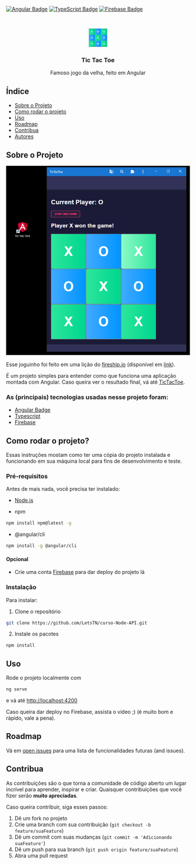 <!-- PROJECT SHIELDS -->
<!--
  São pequenas imagens informando partes importantes do projeto
  Pode ser: contribuidores, issues, linguagens, licenças, etc
-->
[![Angular Badge](https://img.shields.io/badge/-Angular-red?logo=Angular)](https://angular.io)
[![TypeScript Badge](https://img.shields.io/badge/-TypeScript-blue?logo=TypeScript)](https://www.typescriptlang.org/)
[![Firebase Badge](https://img.shields.io/badge/-Firebase-gray?logo=Firebase)](https://firebase.google.com/?hl=pt-br)

<!-- PROJECT LOGO -->
<br />
<p align="center">
  <a href="https://github.com/LetsTN/TicTacToe">
    <img src="src/assets/logo.PNG" alt="banner" width="50" height="50" >
  </a>

  <h3 align="center">Tic Tac Toe</h3>

  <p align="center">
    Famoso jogo da velha, feito em Angular
  </p>
</p>


<!-- TABLE OF CONTENTS -->
## Índice

* [Sobre o Projeto](#sobre-o-projeto)
* [Como rodar o projeto](#getting_started)
* [Uso](#uso)
* [Roadmap](#roadmap)
* [Contribua](#contribua)
* [Autores](#autores)


<!-- ABOUT THE PROJECT -->
## Sobre o Projeto
![Project image](src/assets/print.PNG)

Esse joguinho foi feito em uma lição do [fireship.io](https://fireship.io) (disponível em [link](https://fireship.io/courses/angular/start-angular-beginner-tutorial/)).

É um projeto simples para entender como que funciona uma aplicação montada com Angular. Caso queira ver o resultado final, vá até [TicTacToe](https://tic-tac-toe-32bf7.web.app).

### As (principais) tecnologias usadas nesse projeto foram:
- [Angular Badge](https://angular.io)
- [Typescript](https://www.typescriptlang.org)
- [Firebase](https://firebase.google.com/?hl=pt-br)

## Como rodar o projeto? <a name = "getting_started"></a>
Essas instruções mostam como ter uma cópia do projeto instalada e funcionando em sua máquina local para fins de desenvolvimento e teste.

### Pré-requisitos
Antes de mais nada, você precisa ter instalado:

* [Node.js](https://nodejs.org/en/download/)

* npm
```sh
npm install npm@latest -g
```

* @angular/cli
```sh
npm install -g @angular/cli
```

#### Opcional
* Crie uma conta [Firebase](https://firebase.google.com/?hl=pt-br) para dar deploy do projeto lá

### Instalação
Para instalar:

1. Clone o repositório
```sh
git clone https://github.com/LetsTN/curso-Node-API.git
```

2. Instale os pacotes
```sh
npm install
```

## Uso
Rode o projeto localmente com 
```sh
ng serve
```

e vá até [http://localhost:4200](http://localhost:4200)

Caso queira dar deploy no Firebase, assista o vídeo ;) (é muito bom e rápido, vale a pena).

## Roadmap
Vá em [open issues](https://github.com/LetsTN/TicTacToe/issues) para uma lista de funcionalidades futuras (and issues).


## Contribua
As contribuições são o que torna a comunidade de código aberto um lugar incrível para aprender, inspirar e criar. Quaisquer contribuições que você fizer serão **muito apreciadas**.

Caso queira contribuir, siga esses passos:

1. Dê um fork no projeto
2. Crie uma branch com sua contribuição (`git checkout -b feature/suaFeature`)
3. Dê um commit com suas mudanças (`git commit -m 'Adicionando suaFeature'`)
4. Dê um push para sua branch (`git push origin feature/suaFeature`)
5. Abra uma pull request
